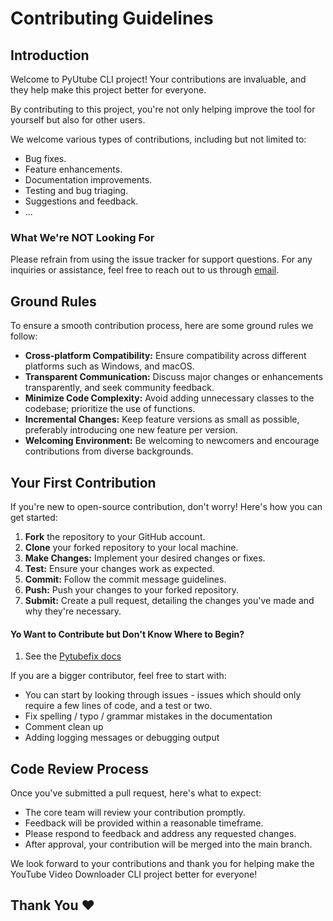 # Contributing Guidelines

## Introduction

Welcome to PyUtube CLI project! Your contributions are invaluable, and they help make this project better for everyone.

By contributing to this project, you're not only helping improve the tool for yourself but also for other users.

We welcome various types of contributions, including but not limited to:

- Bug fixes.
- Feature enhancements.
- Documentation improvements.
- Testing and bug triaging.
- Suggestions and feedback.
- ...

### What We're NOT Looking For

Please refrain from using the issue tracker for support questions. For any inquiries or assistance, feel free to reach out to us through [email](hetari3all@gmail.com).

## Ground Rules

To ensure a smooth contribution process, here are some ground rules we follow:

- **Cross-platform Compatibility:** Ensure compatibility across different platforms such as Windows, and macOS.
- **Transparent Communication:** Discuss major changes or enhancements transparently, and seek community feedback.
- **Minimize Code Complexity:** Avoid adding unnecessary classes to the codebase; prioritize the use of functions.
- **Incremental Changes:** Keep feature versions as small as possible, preferably introducing one new feature per version.
- **Welcoming Environment:** Be welcoming to newcomers and encourage contributions from diverse backgrounds.

## Your First Contribution

If you're new to open-source contribution, don't worry! Here's how you can get started:

1. **Fork** the repository to your GitHub account.
2. **Clone** your forked repository to your local machine.
3. **Make Changes:** Implement your desired changes or fixes.
4. **Test:** Ensure your changes work as expected.
5. **Commit:** Follow the commit message guidelines.
6. **Push:** Push your changes to your forked repository.
7. **Submit:** Create a pull request, detailing the changes you've made and why they're necessary.

#### Yo Want to Contribute but Don't Know Where to Begin?

1. See the [Pytubefix docs](https://pytubefix.readthedocs.io/en/latest/)

If you are a bigger contributor, feel free to start with:

- You can start by looking through issues - issues which should only require a few lines of code, and a test or two.
- Fix spelling / typo / grammar mistakes in the documentation
- Comment clean up
- Adding logging messages or debugging output

## Code Review Process

Once you've submitted a pull request, here's what to expect:

- The core team will review your contribution promptly.
- Feedback will be provided within a reasonable timeframe.
- Please respond to feedback and address any requested changes.
- After approval, your contribution will be merged into the main branch.

We look forward to your contributions and thank you for helping make the YouTube Video Downloader CLI project better for everyone!

## Thank You ❤️
